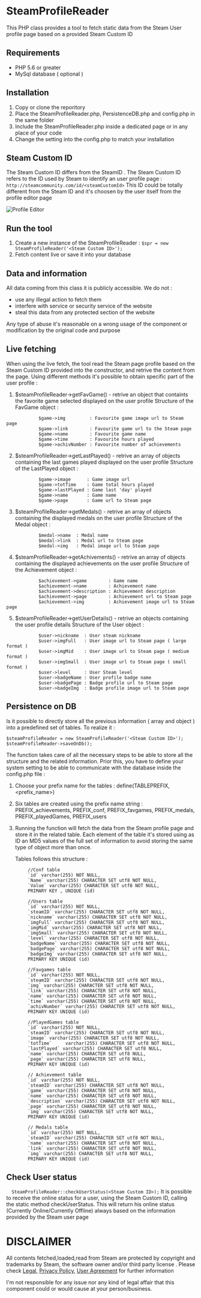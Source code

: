 # SteamProfileReader

This PHP class provides a tool to fetch static data from the Steam User profile page based on a provided Steam Custom ID

## Requirements

- PHP 5.6 or greater
- MySql database ( optional )

## Installation

 1. Copy or clone the reporitory
 2. Place the SteamProfileReader.php, PersistenceDB.php and config.php in the same folder
 3. Include the SteamProfileReader.php inside a dedicated page or in any place of your code
 4. Change the setting into the config.php to match your installation

## Steam Custom ID 

The Steam Custom ID differs from the SteamID . The Steam Custom ID refers to the ID used by Steam to identify an user profile page :
```http://steamcommunity.com/id/<steamCustomId>```
This ID could be totally different from the Steam ID and it's choosen by the user itself from the profile editor page

![Profile Editor](https://bigm.it/assets/media/steameditor.png)

## Run the tool

 1. Create a new instance of the SteamProfileReader : 
 ```$spr = new SteamProfileReader('<Steam Custom ID>');```
 2. Fetch content live or save it into your database

## Data and information

All data coming from this class it is publicly accessible. We do not :
- use any illegal action to fetch them
- interfere with service or security service of the website
- steal this data from any protected section of the website

Any type of abuse it's reasonable on a wrong usage of the component or modification by the original code and purpose  

## Live fetching

 When using the live fetch, the tool read the Steam page profile based on the Steam Custom ID provided into the constructor, and retrive the content from the page. Using different methods it's possible to obtain specific part of the user profile :

 1. $steamProfileReader->getFavGame() - retrive an object that containts the favorite game selected displayed on the user profile
    	Structure of the FavGame object :
```
            $game->img  	   : Favourite game image url to Steam page
            $game->link 	   : Favourite game url to the Steam page
            $game->name 	   : Favourite game name
            $game->time 	   : Favourite hours played
            $game->achivNumber : Favourite number of achievements
```
 2. $steamProfileReader->getLastPlayed() - retrive an array of objects containing the last games played displayed on the user profile
    	Structure of the LastPlayed object :
```
            $game->image      : Game image url
            $game->totTime    : Game total hours played
            $game->lastPlayed : Game last 'day' played
            $game->name       : Game name
            $game->page       : Game url to Steam page
```
 3. $steamProfileReader->getMedals() - retrive an array of objects containing the displayed medals on the user profile
    	Structure of the Medal object :
```
            $medal->name  : Medal name 
            $medal->link  : Medal url to Steam page
            $medal->img   : Medal image url to Steam page
```
 4. $steamProfileReader->getAchivements() - retrive an array of objects containing the displayed achievements on the user profile
    	Structure of the Achievement object :
```
            $achievement->game        : Game name
            $achievement->name        : Achievement name
            $achievement->description : Achievement description
            $achievement->page        : Achievement url to Steam page
            $achievement->img         : Achievement image url to Steam page
```
 5. $steamProfileReader->getUserDetails() - retrive an objects containing the user profile details
 		Structure of the User object :
```
            $user->nickname  : User steam nickname
            $user->imgFull   : User image url to Steam page ( large format )
            $user->imgMid    : User image url to Steam page ( medium format )
            $user->imgSmall  : User image url to Steam page ( small format )
            $user->level     : User Steam level
            $user->badgeName : User profile badge name
            $user->badgePage : Badge profile url to Steam page
            $user->badgeImg  : Badge profile image url to Steam page
```

## Persistence on DB

 Is it possible to directly store all the previous information ( array and object ) into a predefined set of tables. To realize it :
```
$steamProfileReader = new SteamProfileReader('<Steam Custom ID>');
$steamProfileReader->saveOnDb();
```
 
 The function takes care of all the necessary steps to be able to store all the structure and the related information. Prior this, you have to define your system setting to be able to communicate with the database inside the config.php file : 
 1. Choose your prefix name for the tables : define(TABLEPREFIX,<prefix_name>)
 2. Six tables are created using the prefix name string : PREFIX_achievements, PREFIX_conf, PREFIX_favgames, PREFIX_medals, PREFIX_playedGames, PREFIX_users
 3. Running the function will fetch the data from the Steam profile page and store it in the related table. Each element of the table it's stored using as ID an MD5 values of the full set of information to avoid storing the same type of object more than once. 

 	 Tables follows this structure :

```
		//Conf table
		`id` varchar(255) NOT NULL,
		`Name` varchar(255) CHARACTER SET utf8 NOT NULL,
		`Value` varchar(255) CHARACTER SET utf8 NOT NULL,
		PRIMARY KEY , UNIQUE (id)

		//Users table
		`id` varchar(255) NOT NULL,
		`steamID` varchar(255) CHARACTER SET utf8 NOT NULL,
		`nickname` varchar(255) CHARACTER SET utf8 NOT NULL,
		`imgFull` varchar(255) CHARACTER SET utf8 NOT NULL,
		`imgMid` varchar(255) CHARACTER SET utf8 NOT NULL,
		`imgSmall` varchar(255) CHARACTER SET utf8 NOT NULL,
		`level` varchar(255) CHARACTER SET utf8 NOT NULL,
		`badgeName` varchar(255) CHARACTER SET utf8 NOT NULL,
		`badgePage` varchar(255) CHARACTER SET utf8 NOT NULL,
		`badgeImg` varchar(255) CHARACTER SET utf8 NOT NULL,                
		PRIMARY KEY UNIQUE (id)              

		//Favgames table
		`id` varchar(255) NOT NULL,
		`steamID` varchar(255) CHARACTER SET utf8 NOT NULL,
		`img` varchar(255) CHARACTER SET utf8 NOT NULL,
		`link` varchar(255) CHARACTER SET utf8 NOT NULL,
		`name` varchar(255) CHARACTER SET utf8 NOT NULL,
		`time` varchar(255) CHARACTER SET utf8 NOT NULL,
		`achivNumber` varchar(255) CHARACTER SET utf8 NOT NULL,
		PRIMARY KEY UNIQUE (id)              

		//PlayedGames table
		`id` varchar(255) NOT NULL,
		`steamID` varchar(255) CHARACTER SET utf8 NOT NULL,
		`image` varchar(255) CHARACTER SET utf8 NOT NULL,
		`totTime`     varchar(255) CHARACTER SET utf8 NOT NULL,
		`lastPlayed` varchar(255) CHARACTER SET utf8 NULL,
		`name` varchar(255) CHARACTER SET utf8 NULL,
		`page` varchar(255) CHARACTER SET utf8 NULL,                                
		PRIMARY KEY UNIQUE (id)              

		// Achievement table
		`id` varchar(255) NOT NULL,
		`steamID` varchar(255) CHARACTER SET utf8 NOT NULL,               
		`game` varchar(255) CHARACTER SET utf8 NOT NULL,
		`name` varchar(255) CHARACTER SET utf8 NOT NULL,
		`description` varchar(255) CHARACTER SET utf8 NOT NULL,
		`page` varchar(255) CHARACTER SET utf8 NOT NULL,
		`img` varchar(255) CHARACTER SET utf8 NOT NULL,
		PRIMARY KEY UNIQUE (id)              

		// Medals table
		`id` varchar(255) NOT NULL,
		`steamID` varchar(255) CHARACTER SET utf8 NOT NULL,
		`name` varchar(255) CHARACTER SET utf8 NOT NULL,              
		`link` varchar(255) CHARACTER SET utf8 NOT NULL,
		`img` varchar(255) CHARACTER SET utf8 NOT NULL,                            
		PRIMARY KEY UNIQUE (id)              
```
## Check User status
```   SteamProfileReader::checkUserStatus(<Steam Custom ID>); ```
 It is possible to receive the online status for a user, using the Steam Custom ID, calling the static method checkUserStatus. This will return his online status (Currently Online/Currently Offline) always based on the information provided by the Steam user page

# DISCLAIMER

 All contents fetched,loaded,read from Steam are protected by copyright and trademarks by Steam, the software owner and/or third party license . Please check [Legal](http://store.steampowered.com/legal/), [Privacy Policy](http://store.steampowered.com/privacy_agreement/), [User Agreement](http://store.steampowered.com/subscriber_agreement/) for further information
 
 I'm not responsible for any issue nor any kind of legal affair that this component could or would cause at your person/business.
